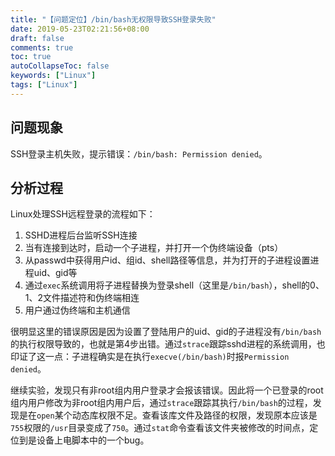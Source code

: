 ```yaml
---
title: "【问题定位】/bin/bash无权限导致SSH登录失败"
date: 2019-05-23T02:21:56+08:00
draft: false
comments: true
toc: true
autoCollapseToc: false
keywords: ["Linux"]
tags: ["Linux"]
---
```


## 问题现象

SSH登录主机失败，提示错误：`/bin/bash: Permission denied`。

## 分析过程

Linux处理SSH远程登录的流程如下：

1. SSHD进程后台监听SSH连接
2. 当有连接到达时，启动一个子进程，并打开一个伪终端设备（pts）
3. 从passwd中获得用户id、组id、shell路径等信息，并为打开的子进程设置进程uid、gid等
4. 通过`exec`系统调用将子进程替换为登录shell（这里是`/bin/bash`），shell的0、1、2文件描述符和伪终端相连
5. 用户通过伪终端和主机通信

很明显这里的错误原因是因为设置了登陆用户的uid、gid的子进程没有`/bin/bash`的执行权限导致的，也就是第4步出错。通过`strace`跟踪sshd进程的系统调用，也印证了这一点：子进程确实是在执行`execve(/bin/bash)`时报`Permission denied`。

继续实验，发现只有非root组内用户登录才会报该错误。因此将一个已登录的root组内用户修改为非root组内用户后，通过`strace`跟踪其执行`/bin/bash`的过程，发现是在`open`某个动态库权限不足。查看该库文件及路径的权限，发现原本应该是`755`权限的`/usr`目录变成了`750`。通过`stat`命令查看该文件夹被修改的时间点，定位到是设备上电脚本中的一个bug。

